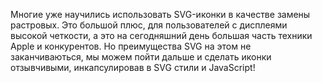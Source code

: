Многие уже научились использовать SVG-иконки в качестве замены растровых. Это большой плюс, для пользователей с дисплеями высокой четкости, а это на сегодняшний день большая часть техники Apple и конкурентов. Но преимущества SVG на этом не заканчиваються, мы можем пойти дальше и сделать иконки отзывчивыми, инкапсулировав в SVG стили и JavaScript! 
